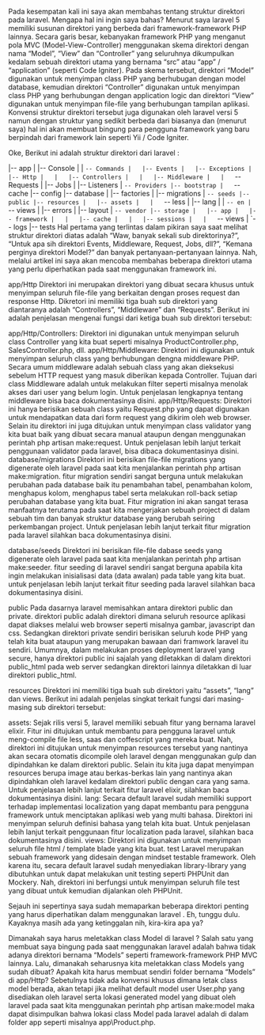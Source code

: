Pada kesempatan kali ini saya akan membahas tentang struktur direktori pada laravel. Mengapa hal ini ingin saya bahas? Menurut saya laravel 5 memiliki susunan direktori yang berbeda dari framework-framework PHP lainnya. Secara garis besar, kebanyakan framework PHP yang menganut pola MVC (Model-View-Controller) menggunakan skema direktori dengan nama “Model”, “View” dan “Controller” yang seluruhnya dikumpulkan kedalam sebuah direktori utama yang bernama “src” atau “app” / “application” (seperti Code Igniter). Pada skema tersebut, direktori “Model” digunakan untuk menyimpan class PHP yang berhubugan dengan model database, kemudian direktori “Controller” digunakan untuk menyimpan class PHP yang berhubungan dengan application logic dan direktori “View” digunakan untuk menyimpan file-file yang berhubungan tampilan aplikasi. Konvensi struktur direktori tersebut juga digunakan oleh laravel versi 5 namun dengan struktur yang sedikit berbeda dari biasanya dan (menurut saya) hal ini akan membuat bingung para pengguna framework yang baru berpindah dari framework lain seperti Yii / Code Igniter.

Oke, Berikut ini adalah struktur direktori dari laravel :

|-- app
|   |-- Console
|   |   `-- Commands
|   |-- Events
|   |-- Exceptions
|   |-- Http
|   |   |-- Controllers
|   |   |-- Middleware
|   |   `-- Requests
|   |-- Jobs
|   |-- Listeners
|   `-- Providers
|-- bootstrap
|   `-- cache
|-- config
|-- database
|   |-- factories
|   |-- migrations
|   `-- seeds
|-- public
|-- resources
|   |-- assets
|   |   `-- less
|   |-- lang
|   |   `-- en
|   `-- views
|       |-- errors
|       |-- layout
|       `-- vendor
|-- storage
|   |-- app
|   |-- framework
|   |   |-- cache
|   |   |-- sessions
|   |   `-- views
|   `-- logs
|-- tests
Hal pertama yang terlintas dalam pikiran saya saat melihat struktur direktori diatas adalah “Waw, banyak sekali sub direktorinya?”, “Untuk apa sih direktori Events, Middleware, Request, Jobs, dll?”, “Kemana perginya direktori Model?” dan banyak pertanyaan-pertanyaan lainnya. Nah, melalui artikel ini saya akan mencoba membahas beberapa direktori utama yang perlu diperhatikan pada saat menggunakan framework ini.

app/Http
Direktori ini merupakan direktori yang dibuat secara khusus untuk menyimpan seluruh file-file yang berkaitan dengan proses request dan response Http. Dikretori ini memiliki tiga buah sub direktori yang diantaranya adalah “Controllers”, “Middleware” dan “Requests”. Berikut ini adalah penjelasan mengenai fungsi dari ketiga buah sub direktori tersebut:

app/Http/Controllers: Direktori ini digunakan untuk menyimpan seluruh class Controller yang kita buat seperti misalnya ProductController.php, SalesController.php, dll.
app/Http/Middleware: Direktori ini digunakan untuk menyimpan seluruh class yang berhubungan dengna middleware PHP. Secara umum middleware adalah sebuah class yang akan dieksekusi sebelum HTTP request yang masuk diberikan kepada Controller. Tujuan dari class Middleware adalah untuk melakukan filter seperti misalnya menolak akses dari user yang belum login. Untuk penjelasan lengkapnya tentang middleware bisa baca dokumentasinya disini.
app/Http/Requests: Direktori ini hanya berisikan sebuah class yaitu Request.php yang dapat digunakan untuk mendapatkan data dari form request yang dikirim oleh web browser. Selain itu direktori ini juga ditujukan untuk menyimpan class validator yang kita buat baik yang dibuat secara manual ataupun dengan menggunakan perintah php artisan make:request. Untuk penjelasan lebih lanjut terkait penggunaan validator pada laravel, bisa dibaca dokumentasinya disini.
database/migrations
Direktori ini berisikan file-file migrations yang digenerate oleh laravel pada saat kita menjalankan perintah php artisan make:migration. fitur migration sendiri sangat berguna untuk melakukan perubahan pada database baik itu penambahan tabel, penambahan kolom, menghapus kolom, menghapus tabel serta melakukan roll-back setiap perubahan database yang kita buat. Fitur migration ini akan sangat terasa manfaatnya terutama pada saat kita mengerjakan sebuah project di dalam sebuah tim dan banyak struktur database yang berubah seiring perkembangan project. Untuk penjelasan lebih lanjut terkait fitur migration pada laravel silahkan baca dokumentasinya disini.

database/seeds
Direktori ini berisikan file-file dabase seeds yang digenerate oleh laravel pada saat kita menjalankan perintah php artisan make:seeder. fitur seeding di laravel sendiri sangat berguna apabila kita ingin melakukan inisialisasi data (data awalan) pada table yang kita buat. untuk penjelasan lebih lanjut terkait fitur seeding pada laravel silahkan baca dokumentasinya disini.

public
Pada dasarnya laravel memisahkan antara direktori public dan private. direktori public adalah direktori dimana seluruh resource aplikasi dapat diakses melalui web browser seperti misalnya gambar, javascript dan css. Sedangkan direktori private sendiri berisikan seluruh kode PHP yang telah kita buat ataupun yang merupakan bawaan dari framwork laravel itu sendiri. Umumnya, dalam melakukan proses deployment laravel yang secure, hanya direktori public ini sajalah yang diletakkan di dalam direktori public_html pada web server sedangkan direktori lainnya diletakkan di luar direktori public_html.

resources
Direktori ini memiliki tiga buah sub direktori yaitu “assets”, “lang” dan views. Berikut ini adalah penjelas singkat terkait fungsi dari masing-masing sub direktori tersebut:

assets: Sejak rilis versi 5, laravel memiliki sebuah fitur yang bernama laravel elixir. Fitur ini ditujukan untuk membantu para pengguna laravel untuk meng-compile file less, saas dan coffescript yang mereka buat. Nah, direktori ini ditujukan untuk menyimpan resources tersebut yang nantinya akan secara otomatis dicompile oleh laravel dengan menggunakan gulp dan dipindahkan ke dalam direktori public. Selain itu kita juga dapat menyimpan resources berupa image atau berkas-berkas lain yang nantinya akan dipindahkan oleh laravel kedalam direktori public dengan cara yang sama. Untuk penjelasan lebih lanjut terkait fitur laravel elixir, silahkan baca dokumentasinya disini.
lang: Secara default laravel sudah memiliki support terhadap implementasi localization yang dapat membantu para pengguna framework untuk menciptakan aplikasi web yang multi bahasa. Direktori ini menyimpan seluruh definisi bahasa yang telah kita buat. Untuk penjelasan lebih lanjut terkait penggunaan fitur localization pada laravel, silahkan baca dokumentasinya disini.
views: Direktori ini digunakan untuk menyimpan seluruh file html / template blade yang kita buat.
test
Laravel merupakan sebuah framework yang didesain dengan mindset testable framework. Oleh karena itu, secara default laravel sudah menyediakan library-library yang dibutuhkan untuk dapat melakukan unit testing seperti PHPUnit dan Mockery. Nah, direktori ini berfungsi untuk menyimpan seluruh file test yang dibuat untuk kemudian dijalankan oleh PHPUnit.

Sejauh ini sepertinya saya sudah memaparkan beberapa direktori penting yang harus diperhatikan dalam menggunakan laravel . Eh, tunggu dulu. Kayaknya masih ada yang ketinggalan nih, kira-kira apa ya?

Dimanakah saya harus meletakkan class Model di laravel ?
Salah satu yang membuat saya bingung pada saat menggunakan laravel adalah bahwa tidak adanya direktori bernama “Models” seperti framework-framework PHP MVC lainnya. Lalu, dimanakah seharusnya kita meletakkan class Models yang sudah dibuat? Apakah kita harus membuat sendiri folder bernama “Models” di app/Http? Sebetulnya tidak ada konvensi khusus dimana letak class model berada, akan tetapi jika melihat default model user User.php yang disediakan oleh laravel serta lokasi generated model yang dibuat oleh laravel pada saat kita menggunakan perintah php artisan make:model maka dapat disimpulkan bahwa lokasi class Model pada laravel adalah di dalam folder app seperti misalnya app\Product.php.
